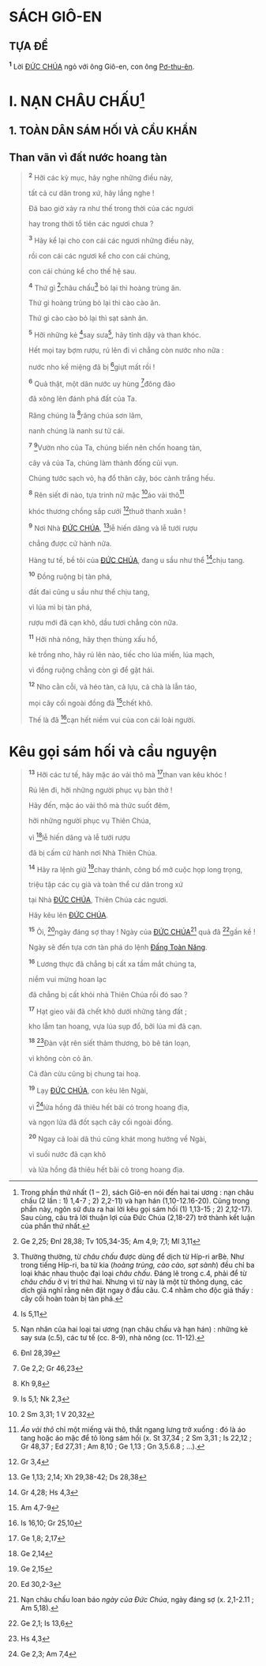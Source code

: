 # SÁCH GIÔ-EN

## TỰA ĐỀ
<sup><b>1</b></sup> Lời [ĐỨC CHÚA]() ngỏ với ông Giô-en, con ông [Pơ-thu-ên]().

# I. NẠN CHÂU CHẤU[^1-56b3d306-9cb4-476a-8d52-bfb2e9592d2f]

## 1. TOÀN DÂN SÁM HỐI VÀ CẦU KHẨN

## Than vãn vì đất nước hoang tàn

> <sup><b>2</b></sup> Hỡi các kỳ mục, hãy nghe những điều này,
>
> tất cả cư dân trong xứ, hãy lắng nghe !
>
> Đã bao giờ xảy ra như thế trong thời của các ngươi
>
> hay trong thời tổ tiên các ngươi chưa ?
>
> <sup><b>3</b></sup> Hãy kể lại cho con cái các ngươi những điều này,
>
> rồi con cái các ngươi kể cho con cái chúng,
>
> con cái chúng kể cho thế hệ sau.
>
> <sup><b>4</b></sup> Thứ gì [^1@-56b3d306-9cb4-476a-8d52-bfb2e9592d2f]châu chấu[^2-56b3d306-9cb4-476a-8d52-bfb2e9592d2f] bỏ lại thì hoàng trùng ăn.
>
> Thứ gì hoàng trùng bỏ lại thì cào cào ăn.
>
> Thứ gì cào cào bỏ lại thì sạt sành ăn.
>
> <sup><b>5</b></sup> Hỡi những kẻ [^2@-56b3d306-9cb4-476a-8d52-bfb2e9592d2f]say sưa[^3-56b3d306-9cb4-476a-8d52-bfb2e9592d2f], hãy tỉnh dậy và than khóc.
>
> Hết mọi tay bợm rượu, rú lên đi vì chẳng còn nước nho nữa :
>
> nước nho kề miệng đã bị [^3@-56b3d306-9cb4-476a-8d52-bfb2e9592d2f]giựt mất rồi !
>
> <sup><b>6</b></sup> Quả thật, một dân nước uy hùng [^4@-56b3d306-9cb4-476a-8d52-bfb2e9592d2f]đông đảo
>
> đã xông lên đánh phá đất của Ta.
>
> Răng chúng là [^5@-56b3d306-9cb4-476a-8d52-bfb2e9592d2f]răng chúa sơn lâm,
>
> nanh chúng là nanh sư tử cái.
>
> <sup><b>7</b></sup> [^6@-56b3d306-9cb4-476a-8d52-bfb2e9592d2f]Vườn nho của Ta, chúng biến nên chốn hoang tàn,
>
> cây vả của Ta, chúng làm thành đống củi vụn.
>
> Chúng tước sạch vỏ, hạ đổ thân cây, bóc cành trắng hếu.
>
> <sup><b>8</b></sup> Rên siết đi nào, tựa trinh nữ mặc [^7@-56b3d306-9cb4-476a-8d52-bfb2e9592d2f]áo vải thô[^4-56b3d306-9cb4-476a-8d52-bfb2e9592d2f]
>
> khóc thương chồng sắp cưới [^8@-56b3d306-9cb4-476a-8d52-bfb2e9592d2f]thuở thanh xuân !
>
> <sup><b>9</b></sup> Nơi Nhà [ĐỨC CHÚA](), [^9@-56b3d306-9cb4-476a-8d52-bfb2e9592d2f]lễ hiến dâng và lễ tưới rượu
>
> chẳng được cử hành nữa.
>
> Hàng tư tế, bề tôi của [ĐỨC CHÚA](), đang u sầu như thể [^10@-56b3d306-9cb4-476a-8d52-bfb2e9592d2f]chịu tang.
>
> <sup><b>10</b></sup> Đồng ruộng bị tàn phá,
>
> đất đai cũng u sầu như thể chịu tang,
>
> vì lúa mì bị tàn phá,
>
> rượu mới đã cạn khô, dầu tươi chẳng còn nữa.
>
> <sup><b>11</b></sup> Hỡi nhà nông, hãy thẹn thùng xấu hổ,
>
> kẻ trồng nho, hãy rú lên nào, tiếc cho lúa miến, lúa mạch,
>
> vì đồng ruộng chẳng còn gì để gặt hái.
>
> <sup><b>12</b></sup> Nho cằn cỗi, vả héo tàn, cả lựu, cả chà là lẫn táo,
>
> mọi cây cối ngoài đồng đã [^11@-56b3d306-9cb4-476a-8d52-bfb2e9592d2f]chết khô.
>
> Thế là đã [^12@-56b3d306-9cb4-476a-8d52-bfb2e9592d2f]cạn hết niềm vui của con cái loài người.

# Kêu gọi sám hối và cầu nguyện

> <sup><b>13</b></sup> Hỡi các tư tế, hãy mặc áo vải thô mà [^13@-56b3d306-9cb4-476a-8d52-bfb2e9592d2f]than van kêu khóc !
>
> Rú lên đi, hỡi những người phục vụ bàn thờ !
>
> Hãy đến, mặc áo vải thô mà thức suốt đêm,
>
> hỡi những người phục vụ Thiên Chúa,
>
> vì [^14@-56b3d306-9cb4-476a-8d52-bfb2e9592d2f]lễ hiến dâng và lễ tưới rượu
>
> đã bị cấm cử hành nơi Nhà Thiên Chúa.
>
> <sup><b>14</b></sup> Hãy ra lệnh giữ [^15@-56b3d306-9cb4-476a-8d52-bfb2e9592d2f]chay thánh, công bố mở cuộc họp long trọng,
>
> triệu tập các cụ già và toàn thể cư dân trong xứ
>
> tại Nhà [ĐỨC CHÚA](), Thiên Chúa các ngươi.
>
> Hãy kêu lên [ĐỨC CHÚA]().
>
> <sup><b>15</b></sup> Ôi, [^16@-56b3d306-9cb4-476a-8d52-bfb2e9592d2f]ngày đáng sợ thay ! Ngày của [ĐỨC CHÚA]()[^5-56b3d306-9cb4-476a-8d52-bfb2e9592d2f] quả đã [^17@-56b3d306-9cb4-476a-8d52-bfb2e9592d2f]gần kề !
>
> Ngày sẽ đến tựa cơn tàn phá do lệnh [Đấng Toàn Năng]().
>
> <sup><b>16</b></sup> Lương thực đã chẳng bị cất xa tầm mắt chúng ta,
>
> niềm vui mừng hoan lạc
>
> đã chẳng bị cất khỏi nhà Thiên Chúa rồi đó sao ?
>
> <sup><b>17</b></sup> Hạt gieo vãi đã chết khô dưới những tảng đất ;
>
> kho lẫm tan hoang, vựa lúa sụp đổ, bởi lúa mì đã cạn.
>
> <sup><b>18</b></sup> [^18@-56b3d306-9cb4-476a-8d52-bfb2e9592d2f]Đàn vật rên siết thảm thương, bò bê tán loạn,
>
> vì không còn cỏ ăn.
>
> Cả đàn cừu cũng bị chung tai hoạ.
>
> <sup><b>19</b></sup> Lạy [ĐỨC CHÚA](), con kêu lên Ngài,
>
> vì [^19@-56b3d306-9cb4-476a-8d52-bfb2e9592d2f]lửa hồng đã thiêu hết bãi cỏ trong hoang địa,
>
> và ngọn lửa đã đốt sạch cây cối ngoài đồng.
>
> <sup><b>20</b></sup> Ngay cả loài dã thú cũng khát mong hướng về Ngài,
>
> vì suối nước đã cạn khô
>
> và lửa hồng đã thiêu hết bãi cỏ trong hoang địa.

[^1-56b3d306-9cb4-476a-8d52-bfb2e9592d2f]: Trong phần thứ nhất (1 – 2), sách Giô-en nói đến hai tai ương : nạn châu chấu (2 lần : 1) 1,4-7 ; 2) 2,2-11) và hạn hán (1,10-12.16-20). Cũng trong phần này, ngôn sứ đưa ra hai lời kêu gọi sám hối (1) 1,13-15 ; 2) 2,12-17). Sau cùng, câu trả lời thuận lợi của Đức Chúa (2,18-27) trở thành kết luận của phần thứ nhất.
[^2-56b3d306-9cb4-476a-8d52-bfb2e9592d2f]: Thường thường, từ *châu chấu* được dùng để dịch từ Híp-ri arBè. Như trong tiếng Híp-ri, ba từ kia (*hoàng trùng, cào cào, sạt sành*) đều chỉ ba loại khác nhau thuộc đại loại *châu chấu*. Đáng lẽ trong c.4, phải để từ *châu chấu* ở vị trí thứ hai. Nhưng vì từ này là một từ thông dụng, các dịch giả nghĩ rằng nên đặt ngay ở đầu câu. C.4 nhằm cho độc giả thấy : cây cối hoàn toàn bị tàn phá.
[^3-56b3d306-9cb4-476a-8d52-bfb2e9592d2f]: Nạn nhân của hai loại tai ương (nạn châu chấu và hạn hán) : những kẻ say sưa (c.5), các tư tế (cc. 8-9), nhà nông (cc. 11-12).
[^4-56b3d306-9cb4-476a-8d52-bfb2e9592d2f]: *Áo vải thô* chỉ một miếng vải thô, thắt ngang lưng trở xuống : đó là áo tang hoặc áo mặc để tỏ lòng sám hối (x. St 37,34 ; 2 Sm 3,31 ; Is 22,12 ; Gr 48,37 ; Ed 27,31 ; Am 8,10 ; Ge 1,13 ; Gn 3,5.6.8 ; ...).
[^5-56b3d306-9cb4-476a-8d52-bfb2e9592d2f]: Nạn châu chấu loan báo *ngày của Đức Chúa*, ngày đáng sợ (x. 2,1-2.11 ; Am 5,18).
[^1@-56b3d306-9cb4-476a-8d52-bfb2e9592d2f]: Ge 2,25; Đnl 28,38; Tv 105,34-35; Am 4,9; 7,1; Ml 3,11
[^2@-56b3d306-9cb4-476a-8d52-bfb2e9592d2f]: Is 5,11
[^3@-56b3d306-9cb4-476a-8d52-bfb2e9592d2f]: Đnl 28,39
[^4@-56b3d306-9cb4-476a-8d52-bfb2e9592d2f]: Ge 2,2; Gr 46,23
[^5@-56b3d306-9cb4-476a-8d52-bfb2e9592d2f]: Kh 9,8
[^6@-56b3d306-9cb4-476a-8d52-bfb2e9592d2f]: Is 5,1; Nk 2,3
[^7@-56b3d306-9cb4-476a-8d52-bfb2e9592d2f]: 2 Sm 3,31; 1 V 20,32
[^8@-56b3d306-9cb4-476a-8d52-bfb2e9592d2f]: Gr 3,4
[^9@-56b3d306-9cb4-476a-8d52-bfb2e9592d2f]: Ge 1,13; 2,14; Xh 29,38-42; Ds 28,38
[^10@-56b3d306-9cb4-476a-8d52-bfb2e9592d2f]: Gr 4,28; Hs 4,3
[^11@-56b3d306-9cb4-476a-8d52-bfb2e9592d2f]: Am 4,7-9
[^12@-56b3d306-9cb4-476a-8d52-bfb2e9592d2f]: Is 16,10; Gr 25,10
[^13@-56b3d306-9cb4-476a-8d52-bfb2e9592d2f]: Ge 1,8; 2,17
[^14@-56b3d306-9cb4-476a-8d52-bfb2e9592d2f]: Ge 2,14
[^15@-56b3d306-9cb4-476a-8d52-bfb2e9592d2f]: Ge 2,15
[^16@-56b3d306-9cb4-476a-8d52-bfb2e9592d2f]: Ed 30,2-3
[^17@-56b3d306-9cb4-476a-8d52-bfb2e9592d2f]: Ge 2,1; Is 13,6
[^18@-56b3d306-9cb4-476a-8d52-bfb2e9592d2f]: Hs 4,3
[^19@-56b3d306-9cb4-476a-8d52-bfb2e9592d2f]: Ge 2,3; Am 7,4